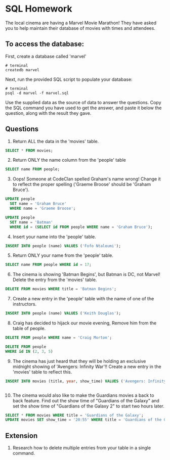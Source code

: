 # SQL Homework

The local cinema are having a Marvel Movie Marathon! They have asked you to help maintain their database of movies with times and attendees.

## To access the database:

First, create a database called 'marvel'

```
# terminal
createdb marvel
```

Next, run the provided SQL script to populate your database:

```
# terminal
psql -d marvel -f marvel.sql
```

Use the supplied data as the source of data to answer the questions. Copy the SQL command you have used to get the answer, and paste it below the question, along with the result they gave.

## Questions

1.  Return ALL the data in the 'movies' table.
```sql
SELECT * FROM movies;
```
2.  Return ONLY the name column from the 'people' table
```sql
SELECT name FROM people;
```
3.  Oops! Someone at CodeClan spelled Graham's name wrong! Change it to reflect the proper spelling ('Graeme Broose' should be 'Graham Bruce').
```sql
UPDATE people
  SET name = 'Graham Bruce'
  WHERE name = 'Graeme Broose';

```

```sql
UPDATE people
  SET name = 'Batman'
  WHERE id = (SELECT id FROM people WHERE name = 'Graham Bruce');

```






4. Insert your name into the 'people' table.
```sql
INSERT INTO people (name) VALUES ('Fofo Ntaloumi');
```
5.  Return ONLY your name from the 'people' table.
```sql
SELECT name FROM people WHERE id = 17;
```
6.  The cinema is showing 'Batman Begins', but Batman is DC, not Marvel! Delete the entry from the 'movies' table.
```sql
DELETE FROM movies WHERE title = 'Batman Begins';
```
7.  Create a new entry in the 'people' table with the name of one of the instructors.
```sql
INSERT INTO people (name) VALUES ('Keith Douglas');
```
8.  Craig has decided to hijack our movie evening, Remove him from the table of people.
```sql
DELETE FROM people WHERE name = 'Craig Morton';
```


```SQL
DELETE FROM people
WHERE id IN (2, 3, 5)
```

9.  The cinema has just heard that they will be holding an exclusive midnight showing of 'Avengers: Infinity War'!! Create a new entry in the 'movies' table to reflect this.
```sql
INSERT INTO movies (title, year, show_time) VALUES ('Avengers: Infinity War', 2018, '00:00');



```
10.  The cinema would also like to make the Guardians movies a back to back feature. Find out the show time of "Guardians of the Galaxy" and set the show time of "Guardians of the Galaxy 2" to start two hours later.
```sql
SELECT * FROM movies WHERE title = 'Guardians of the Galaxy';
UPDATE movies SET show_time = '20:55' WHERE title = 'Guardians of the Galaxy 2';
```


## Extension

1.  Research how to delete multiple entries from your table in a single command.
